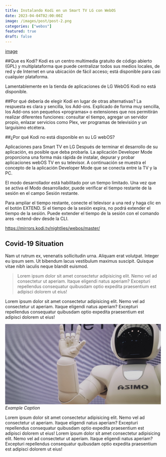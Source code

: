 ```yaml
---
title: Instalando Kodi en un Smart TV LG con WebOS
date: 2023-04-04T02:00:00Z
image: /images/post/post-2.png
categories: ["webos"]
featured: true
draft: false
---
```


[image](/images/post/)

##Que es Kodi?
Kodi es un centro multimedia gratuito de código abierto (GPL) y multiplataforma que puede centralizar todos sus medios locales, de red y de Internet en una ubicación de fácil acceso; está disponible para casi cualquier plataforma.

Lamentablemente en la tienda de aplicaciones de LG WebOS Kodi no está disponible.

##Por qué debería de elegir Kodi en lugar de otras alternativas?
La respuesta es clara y sencilla, los Add-ons. Explicado de forma muy sencilla, los Add-ons son pequeños «programas» o extensiones que nos permitirán realizar diferentes funciones: consultar el tiempo, agregar un servidor propio, enlazar servicios como Plex, ver programas de televisión y un larguísimo etcétera.

##¿Por qué Kodi no está disponible en su LG webOS?


Aplicaciones para Smart TV en LG
Después de terminar el desarrollo de su aplicación, es posible que deba probarla. La aplicación Developer Mode proporciona una forma más rápida de instalar, depurar y probar aplicaciones webOS TV en su televisor. A continuación se muestra el concepto de la aplicación Developer Mode que se conecta entre la TV y la PC.


El modo desarrollador está habilitado por un tiempo limitado. Una vez que se activa el Modo desarrollador, puede verificar el tiempo restante de la sesión en el campo Sesión restante.

Para ampliar el tiempo restante, conecte el televisor a una red y haga clic en el botón EXTEND. Si el tiempo de la sesión expira, no podrá extender el tiempo de la sesión. Puede extender el tiempo de la sesión con el comando ares -extend-dev desde la CLI.

https://mirrors.kodi.tv/nightlies/webos/master/

## Covid-19 Situation

Nam ut rutrum ex, venenatis sollicitudin urna. Aliquam erat volutpat. Integer eu ipsum sem. Ut bibendum lacus vestibulum maximus suscipit. Quisque vitae nibh iaculis neque blandit euismod.

> Lorem ipsum dolor sit amet consectetur adipisicing elit. Nemo vel ad consectetur ut aperiam. Itaque eligendi natus aperiam? Excepturi repellendus consequatur quibusdam optio expedita praesentium est adipisci dolorem ut eius!

Lorem ipsum dolor sit amet consectetur adipisicing elit. Nemo vel ad consectetur ut aperiam. Itaque eligendi natus aperiam? Excepturi repellendus consequatur quibusdam optio expedita praesentium est adipisci dolorem ut eius!

![alter-text](/images/post/post-1.png)
*Example Caption*

Lorem ipsum dolor sit amet consectetur adipisicing elit. Nemo vel ad consectetur ut aperiam. Itaque eligendi natus aperiam? Excepturi repellendus consequatur quibusdam optio expedita praesentium est adipisci dolorem ut eius! Lorem ipsum dolor sit amet consectetur adipisicing elit. Nemo vel ad consectetur ut aperiam. Itaque eligendi natus aperiam? Excepturi repellendus consequatur quibusdam optio expedita praesentium est adipisci dolorem ut eius!
